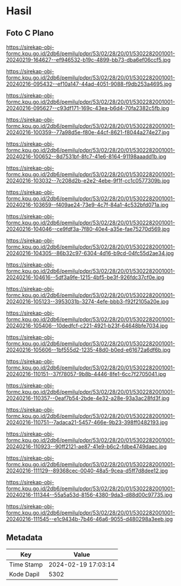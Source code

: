 # Hasil

## Foto C Plano

https://sirekap-obj-formc.kpu.go.id/2db6/pemilu/pdpr/53/02/28/20/01/5302282001001-20240219-164627--ef946532-b19c-4899-bb73-dba6ef06ccf5.jpg

https://sirekap-obj-formc.kpu.go.id/2db6/pemilu/pdpr/53/02/28/20/01/5302282001001-20240216-095432--ef10a147-44ad-4051-9088-f9db253a4695.jpg

https://sirekap-obj-formc.kpu.go.id/2db6/pemilu/pdpr/53/02/28/20/01/5302282001001-20240216-095627--c93df171-169c-43ea-b6d4-70fa2382c5fb.jpg

https://sirekap-obj-formc.kpu.go.id/2db6/pemilu/pdpr/53/02/28/20/01/5302282001001-20240216-100359--77a98d5e-f80e-44cf-8621-f8044a274e27.jpg

https://sirekap-obj-formc.kpu.go.id/2db6/pemilu/pdpr/53/02/28/20/01/5302282001001-20240216-100652--8d7531bf-8fc7-41e6-8164-91198aaadd1b.jpg

https://sirekap-obj-formc.kpu.go.id/2db6/pemilu/pdpr/53/02/28/20/01/5302282001001-20240216-103032--7c208d2b-e2e2-4ebe-9f1f-cc1c0577309b.jpg

https://sirekap-obj-formc.kpu.go.id/2db6/pemilu/pdpr/53/02/28/20/01/5302282001001-20240216-103659--f409ae24-73e9-4c7f-84a1-4c532bfd071a.jpg

https://sirekap-obj-formc.kpu.go.id/2db6/pemilu/pdpr/53/02/28/20/01/5302282001001-20240216-104046--ce9fdf3a-7f80-40e4-a35e-fae75270d569.jpg

https://sirekap-obj-formc.kpu.go.id/2db6/pemilu/pdpr/53/02/28/20/01/5302282001001-20240216-104305--86b32c97-6304-4d16-b9cd-04fc55d2ae34.jpg

https://sirekap-obj-formc.kpu.go.id/2db6/pemilu/pdpr/53/02/28/20/01/5302282001001-20240216-104616--5df3a9fe-1215-4bf5-be3f-926fdc37cf0e.jpg

https://sirekap-obj-formc.kpu.go.id/2db6/pemilu/pdpr/53/02/28/20/01/5302282001001-20240216-105123--3953031b-3274-4efe-bbb3-f92f2105a20e.jpg

https://sirekap-obj-formc.kpu.go.id/2db6/pemilu/pdpr/53/02/28/20/01/5302282001001-20240216-105406--10dedfcf-c221-4921-b23f-64648bfe7034.jpg

https://sirekap-obj-formc.kpu.go.id/2db6/pemilu/pdpr/53/02/28/20/01/5302282001001-20240216-105606--1bf555d2-1235-48d0-b0ed-e61672a6df6b.jpg

https://sirekap-obj-formc.kpu.go.id/2db6/pemilu/pdpr/53/02/28/20/01/5302282001001-20240216-110151--37f78057-9b8b-4446-8fe1-6cc7f2705041.jpg

https://sirekap-obj-formc.kpu.go.id/2db6/pemilu/pdpr/53/02/28/20/01/5302282001001-20240216-110357--0eaf7b54-2bde-4e32-a28e-93a3ac28fd3f.jpg

https://sirekap-obj-formc.kpu.go.id/2db6/pemilu/pdpr/53/02/28/20/01/5302282001001-20240216-110751--7adaca21-5457-466e-9b23-398ff0482193.jpg

https://sirekap-obj-formc.kpu.go.id/2db6/pemilu/pdpr/53/02/28/20/01/5302282001001-20240216-110923--90ff2121-ae87-41e9-b6c2-fdbe4749daec.jpg

https://sirekap-obj-formc.kpu.go.id/2db6/pemilu/pdpr/53/02/28/20/01/5302282001001-20240216-111129--89368cec-0040-48a5-9cea-d5ff7d8dee12.jpg

https://sirekap-obj-formc.kpu.go.id/2db6/pemilu/pdpr/53/02/28/20/01/5302282001001-20240216-111344--55a5a53d-8156-4380-9da3-d88d00c97735.jpg

https://sirekap-obj-formc.kpu.go.id/2db6/pemilu/pdpr/53/02/28/20/01/5302282001001-20240216-111545--e1c9434b-7b46-46a6-9055-d480298a3eeb.jpg


## Metadata

| Key        | Value               |
| ---------- | ------------------- |
| Time Stamp | 2024-02-19 17:03:14 |
| Kode Dapil | 5302                |



